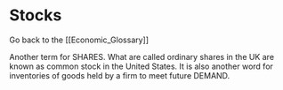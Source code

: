 # Stocks

Go back to the [[Economic_Glossary]]


Another term for SHARES. What are called ordinary shares in the UK are known as common stock in the United States. It is also another word for inventories of goods held by a firm to meet future DEMAND.

